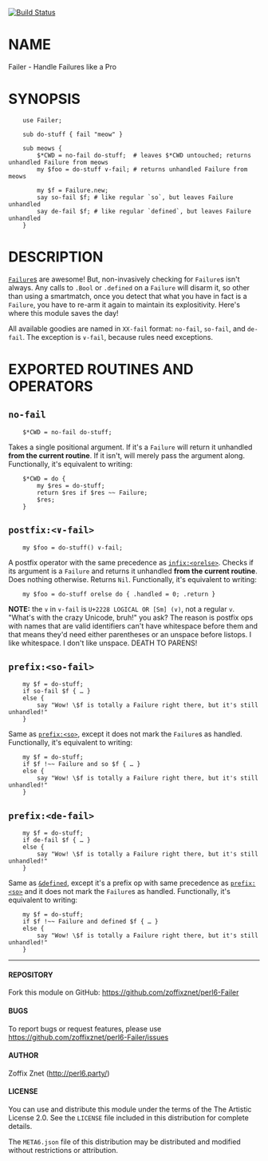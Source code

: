 [![Build Status](https://travis-ci.org/zoffixznet/perl6-Failer.svg)](https://travis-ci.org/zoffixznet/perl6-Failer)

# NAME

Failer - Handle Failures like a Pro

# SYNOPSIS

```perl6
    use Failer;

    sub do-stuff { fail "meow" }

    sub meows {
        $*CWD = no-fail do-stuff;  # leaves $*CWD untouched; returns unhandled Failure from meows
        my $foo = do-stuff ∨-fail; # returns unhandled Failure from meows

        my $f = Failure.new;
        say so-fail $f; # like regular `so`, but leaves Failure unhandled
        say de-fail $f; # like regular `defined`, but leaves Failure unhandled
    }
```

# DESCRIPTION

[`Failure`s](http://docs.perl6.org/type/Failure) are awesome! But,
non-invasively checking for `Failure`s isn't always. Any calls to `.Bool` or
`.defined` on a `Failure` will disarm it, so other than using a
smartmatch, once you detect that what you have in fact is a
`Failure`, you have to re-arm it again to maintain its explositivity.
Here's where this module saves the day!

All available goodies are named in `XX-fail` format: `no-fail`, `so-fail`,
and `de-fail`. The exception is `∨-fail`, because rules need exceptions.

# EXPORTED ROUTINES AND OPERATORS

## `no-fail`

```perl6
    $*CWD = no-fail do-stuff;
```

Takes a single positional argument. If it's a `Failure` will return it unhandled **from the current routine**. If it isn't, will merely pass the argument along.
Functionally, it's equivalent to writing:

```perl6
    $*CWD = do {
        my $res = do-stuff;
        return $res if $res ~~ Failure;
        $res;
    }
```

## `postfix:<∨-fail>`

```perl6
    my $foo = do-stuff() ∨-fail;
```

A postfix operator with the same precedence as
[`infix:<orelse>`](https://docs.perl6.org/routine/orelse). Checks if its argument is a `Failure` and returns it unhandled **from the current
routine**. Does nothing otherwise. Returns `Nil`.
Functionally, it's equivalent to writing:

```perl6
    my $foo = do-stuff orelse do { .handled = 0; .return }
```

**NOTE:** the `∨` in `∨-fail` is `U+2228 LOGICAL OR [Sm] (∨)`, not a regular
`v`. "What's with the crazy Unicode, bruh!" you ask? The reason is postfix ops
with names that are valid identifiers can't have whitespace before them and
that means they'd need either parentheses or an unspace before listops. I like
whitespace. I don't like unspace. DEATH TO PARENS!

## `prefix:<so-fail>`

```perl6
    my $f = do-stuff;
    if so-fail $f { … }
    else {
        say "Wow! \$f is totally a Failure right there, but it's still unhandled!"
    }
```

Same as [`prefix:<so>`](https://docs.perl6.org/routine/so), except it does not
mark the `Failure`s as handled.
Functionally, it's equivalent to writing:

```perl6
    my $f = do-stuff;
    if $f !~~ Failure and so $f { … }
    else {
        say "Wow! \$f is totally a Failure right there, but it's still unhandled!"
    }
```

## `prefix:<de-fail>`

```perl6
    my $f = do-stuff;
    if de-fail $f { … }
    else {
        say "Wow! \$f is totally a Failure right there, but it's still unhandled!"
    }
```

Same as [`&defined`](https://docs.perl6.org/routine/defined), except it's a
prefix op with same precedence as
[`prefix:<so>`](https://docs.perl6.org/routine/so) and it does not mark the
`Failure`s as handled. Functionally, it's equivalent to writing:

```perl6
    my $f = do-stuff;
    if $f !~~ Failure and defined $f { … }
    else {
        say "Wow! \$f is totally a Failure right there, but it's still unhandled!"
    }
```

----

#### REPOSITORY

Fork this module on GitHub:
https://github.com/zoffixznet/perl6-Failer

#### BUGS

To report bugs or request features, please use
https://github.com/zoffixznet/perl6-Failer/issues

#### AUTHOR

Zoffix Znet (http://perl6.party/)

#### LICENSE

You can use and distribute this module under the terms of the
The Artistic License 2.0. See the `LICENSE` file included in this
distribution for complete details.

The `META6.json` file of this distribution may be distributed and modified
without restrictions or attribution.
